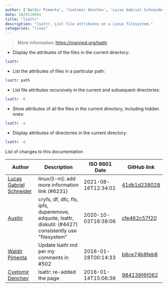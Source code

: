 ```yaml
---
author: ['Waldir Pimenta', 'Cvetomir Denchev', 'Lucas Gabriel Schneider', 'Austin']
date: 1629110041
title: "lsattr"
description: "lsattr, List file attributes on a Linux filesystem."
categories: "linux"
---
```

> More information: <https://manned.org/lsattr>.

- Display the attributes of the files in the current directory:

```bash
lsattr
```

- List the attributes of files in a particular path:

```bash
lsattr path
```

- List file attributes recursively in the current and subsequent directories:

```bash
lsattr -R
```

- Show attributes of all the files in the current directory, including hidden ones:

```bash
lsattr -a
```

- Display attributes of directories in the current directory:

```bash
lsattr -d
```
List of changes to this documentation


Author | Description | ISO 8601 Date | GitHub link
------|-----|-----|-----
[Lucas Gabriel Schneider](mailto:casdpa@gmail.com) | linux/[l-m]: add more information link (#6231) | 2021-08-16T12:34:01 | [41db1d238028](https://github.com/tldr-pages/tldr/commit/41db1d2380286234a89aaa2131d8e1d1c531b850)
[Austin](mailto:Hoi15A@users.noreply.github.com) | cryfs, df, dfc, fls, ipfs, duperemove, edquote, lsattr, diskutil: (#4427) consistently use "filesystem" | 2020-10-03T16:38:06 | [cfe462c57f20](https://github.com/tldr-pages/tldr/commit/cfe462c57f20c344dad34717378c442dc32cadc2)
[Waldir Pimenta](mailto:waldyrious@gmail.com) | Update lsattr.md per my comments in #502 | 2016-01-28T00:14:33 | [b8ce74b8feb8](https://github.com/tldr-pages/tldr/commit/b8ce74b8feb82fdd5b6e771cab894ba1eb6620a5)
[Cvetomir Denchev](mailto:cvetomir_denchev@abv.bg) | lsattr: re-added the page | 2016-01-14T15:06:36 | [984139f6f062](https://github.com/tldr-pages/tldr/commit/984139f6f0626338dff4c3377aab6fe531079762)

